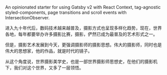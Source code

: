 An opinionated starter for using Gatsby v2 with React Context, tag-agnostic styled-components, page transitions and scroll events with IntersectionObserver.


进入九十年代后，数码技术越来越普及，摄影方式也呈现多样化趋势，现在，世界各地，每年都要举办许多摄影比赛，摄影，俨然已成为最普及的艺术形式之一。


但是，摄影艺术发展到今天，更强调摄影师的摄影思想。伟大的摄影师，同时也是伟大的思想家，他的作品，就是时代的镜子。


从这个角度说，世界摄影美学史，也是一部世界摄影师思想史，在他们的摄影机下，我们对这个世界，又多了一层领悟。

